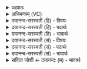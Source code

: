 <details><summary>पदपाठः</summary>

य॒ज्ञस्य॑। दोहः॑। वित॑त॒ इति॒ विऽत॑तः। पु॒रु॒त्रेति॑ पुरु॒ऽत्रा। सः। अ॒ष्ट॒धा। दिव॑म्। अ॒न्वात॑ता॒नेत्य॑नु॒ऽआत॑तान। सः। य॒ज्ञ। धु॒क्ष्व॒। महि॑। मे॒। प्र॒जाया॒मिति॑ प्र॒ऽजाया॑म्। रा॒यः। पोष॑म्। विश्व॑म्। आयुः॑। अ॒शी॒य॒। स्वाहा॑। ६२।
</details>

<details><summary>अधिमन्त्रम् (VC)</summary>

- यज्ञो देवता
- वसिष्ठ ऋषिः
- स्वराड् आर्षी त्रिष्टुप्
- धैवतः
</details>

<details><summary>दयानन्द-सरस्वती (हि) - विषयः</summary>

फिर यज्ञ का विषय अगले मन्त्र में कहा है ॥
</details>

<details><summary>दयानन्द-सरस्वती (हि) - पदार्थः</summary>

पदार्थान्वयभाषाः -  हे (यज्ञ) सङ्गति करने योग्य विद्वन् ! आप जो (यज्ञस्य) यज्ञ का (पुरुत्रा) बहुत पदार्थों में (विततः) विस्तृत (अष्टधा) आठों दिशाओं से आठ प्रकार का (दोहः) परिपूर्ण सामग्रीसमूह है (सः) वह (दिवम्) सूर्य्य के प्रकाश को (अन्वाततान) ढाँपकर फिर फैलने देता है, (सः) वह आप सूर्य्य के प्रकाश में यज्ञ करनेवाले गृहस्थ तू उस यज्ञ को (धुक्ष्व) परिपूर्ण कर, जो (मे) मेरी (प्रजायाम्) प्रजा में (विश्वम्) सब (महि) महान् (रायः) धनादि पदार्थों की (पोषम्) समृद्धि को वा (आयुः) जीवन को वार-वार विस्तारता है, उस को मैं (स्वाहा) सत्ययुक्त क्रिया से (अशीय) प्राप्त होऊँ ॥६२॥
</details>

<details><summary>दयानन्द-सरस्वती (हि) - भावार्थः</summary>

भावार्थभाषाः -  मनुष्यों को चाहिये कि सदा यज्ञ का आरम्भ और समाप्ति करें और संसार के जीवों को अत्यन्त सुख पहुँचावें ॥६२॥
</details>

<details><summary>दयानन्द-सरस्वती (सं) - विषयः</summary>

पुनर्यज्ञविषयमाह ॥
</details>

<details><summary>दयानन्द-सरस्वती (सं) - पदार्थः</summary>

पदार्थान्वयभाषाः -  हे यज्ञसम्पादक विद्वन् ! यो यज्ञस्य पुरुत्रा विततोऽष्टधा दोहोऽस्ति, तं दिवमन्वाततान, स त्वं तं यज्ञं धुक्ष्व, यो मे मम प्रजायां विश्वं महि रायस्पोषमायुश्चान्वातनोति तमहं स्वाहामशीय ॥६२॥
</details>

<details><summary>दयानन्द-सरस्वती (सं) - भावार्थः</summary>

भावार्थभाषाः -  मनुष्यैः सदा यज्ञारम्भपूर्त्ती कृत्वा प्रजाभ्यो महत्सुखं प्रापणीयमिति ॥६२॥
</details>

<details><summary>सविता जोशी ← दयानन्दः (म) - भावार्थः</summary>

भावार्थभाषाः -  माणसांनी यज्ञाची सुरुवात करून तो पूर्णत्वाला न्यावा व सर्व जीवांना सुखी करावे.
</details>